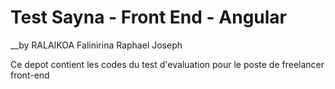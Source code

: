 # Test Sayna - Front End - Angular
__by RALAIKOA Falinirina Raphael Joseph

Ce depot contient les codes du test d'evaluation pour le poste de freelancer front-end